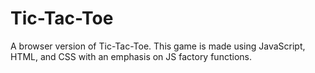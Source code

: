 # Tic-Tac-Toe
A browser version of Tic-Tac-Toe. This game is made using JavaScript, HTML, and CSS with an emphasis on JS factory functions.
